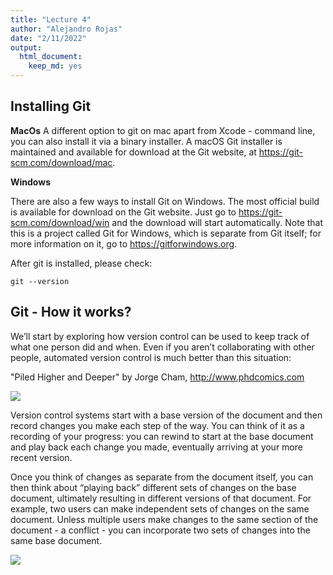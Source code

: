 ```yaml
---
title: "Lecture 4"
author: "Alejandro Rojas"
date: "2/11/2022"
output: 
  html_document: 
    keep_md: yes
---
```




## Installing Git

__MacOs__
A different option to git on mac apart from Xcode - command line, you can also install it via a binary installer. A macOS Git installer is maintained and available for download at the Git website, at https://git-scm.com/download/mac.

__Windows__

There are also a few ways to install Git on Windows. The most official build is available for download on the Git website. Just go to https://git-scm.com/download/win and the download will start automatically. Note that this is a project called Git for Windows, which is separate from Git itself; for more information on it, go to https://gitforwindows.org.

After git is installed, please check:
```
git --version
```

## Git - How it works?

We’ll start by exploring how version control can be used to keep track of what one person did and when. Even if you aren’t collaborating with other people, automated version control is much better than this situation:

"Piled Higher and Deeper" by Jorge Cham, http://www.phdcomics.com

![][id1]

Version control systems start with a base version of the document and then record changes you make each step of the way. You can think of it as a recording of your progress: you can rewind to start at the base document and play back each change you made, eventually arriving at your more recent version.

Once you think of changes as separate from the document itself, you can then think about “playing back” different sets of changes on the base document, ultimately resulting in different versions of that document. For example, two users can make independent sets of changes on the same document. Unless multiple users make changes to the same section of the document - a conflict - you can incorporate two sets of changes into the same base document.

![][id2]



[id1]: Images/phd101212s.png
[id2]: Images/Version_control.png
